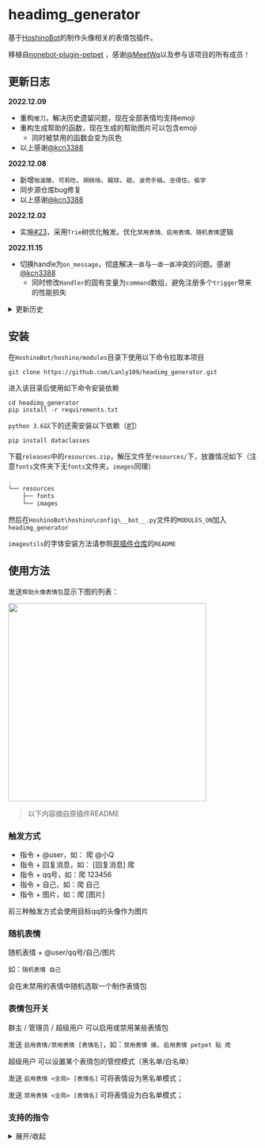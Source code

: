 # headimg_generator

基于[HoshinoBot](https://github.com/Ice-Cirno/HoshinoBot)的制作头像相关的表情包插件。

移植自[nonebot-plugin-petpet](https://github.com/noneplugin/nonebot-plugin-petpet)
，感谢[@MeetWq](https://github.com/MeetWq)以及参与该项目的所有成员！

## 更新日志
**2022.12.09**
- 重构`催刀`，解决历史遗留问题，现在全部表情均支持emoji
- 重构生成帮助的函数，现在生成的帮助图片可以包含emoji
  - 同时被禁用的函数会变为灰色
- 以上感谢[@kcn3388](https://github.com/kcn3388)

**2022.12.08**
- 新增`咖波蹭`、`可莉吃`、`胡桃啃`、`踢球`、`砸`、`波奇手稿`、`坐得住`、`偷学`
- 同步源仓库bug修复
- 以上感谢[@kcn3388](https://github.com/kcn3388)

**2022.12.02**
- 实施[#23](https://github.com/Lanly109/headimg_generator/issues/23)，采用`Trie`树优化触发。优化`禁用表情、启用表情、随机表情`逻辑

**2022.11.15**
- 切换handle为`on_message`，彻底解决`一直`与`一直一直`冲突的问题。感谢[@kcn3388](https://github.com/kcn3388)
  - 同时修改`Handler`的固有变量为`command`数组，避免注册多个`trigger`带来的性能损失

<details>

<summary>更新历史</summary>

**2022.11.14**
- 新增随机表情
  - 同步源repo
- 新增启用/禁用表情
  - 同步源repo
  - 支持同时启用/禁用多个表情
  - 参数附带`全局`会在全部群禁用
- 重构代码，现在image实现层与源repo一致，简化移植难度
    - 旧function已全部同步为源仓库，现在所有function都使用buildimage
        - **注意：不要使用pip安装`nonebot_plugin_imageutils`，该module依赖nonebot2**
    - 重命名相关库为正常名字，方便后续调整
    - 部分设置项移至`config.py`
        - 命令前缀、百度翻译apiID与Key、gif大小限制
    - 暂时取消移除用户名的emoji，有报错再加回去
    - ~~由于`on_keyword`限制，`一直一直`修改为`一一直`~~
    - 增加风控提醒
- 同步至最新表情
    - 新增`波纹`、`诈尸`、`卡比重锤`
- 以上感谢[@kcn3388](https://github.com/kcn3388)

**2022.10.23**
- 完善回复触发，适应回复多图情况
- 新增`怒撕、一直直、胡桃放大`指令

**2022.10.17**
- 新增`一起`指令
- 现在支持回复触发，逻辑如下：
    - 当回复对象是图片时，优先选择图片
    - 否则第一用户对象为回复的人
- 修复当使用emoji时的报错
- 新增触发词前缀设置(于`__init__.py`的`cmd_prefix`变量，默认触发词前加`#`）避免参数触发情况
- 以上感谢[@kcn3388](https://github.com/kcn3388)

**2022.10.12**
- 新增`打穿屏幕`、`击剑`、`抱大腿`、`唐可可举牌`、`无响应`、`抱紧`、`看扁`、`看图标`、`舰长`、`急急国王`、`不文明`
  指令，感谢[@kcn3388](https://github.com/kcn3388)

**2022.09.18**
- 新增`这是我的老婆`、`胡桃平板`、`敲黑板`、`上瘾`、`手枪`、`高血压`、`看书`、`遇到困难请拨打`、`迷惑`指令
- 由于懒得适配旧版的图片处理函数，直接搬了`nonebot-plugin-imageutils`[插件](https://github.com/noneplugin/nonebot-plugin-imageutils)，但字体选择方面还有点问题（新增的指令绘制的都是粗体，且大小似乎无法控制，容易因内容过长而无法绘制）
- 由于搬了`imageutils`插件，`requirements`有所更新，记得安装缺失的插件

**2022.08.07**
- 新增`远离`、`结婚申请`、`小画家`、`复读`、`防诱拐`、`字符画`、`催刀`、`共进晚餐`
  指令，感谢[@othinus001](https://github.com/othinus001)
- 资源见`resources`分支，可从`release`中下载，亦可同步`resources`分支，便于增量更新，亦可交由插件自行下载
- 插件缺少资源时会自行核对`resources`文件夹的完整性，对于损坏和缺失的文件会重新下载，但鉴于字体文件较大（`10MB+`
  ），由插件下载网速较慢，建议自行下载。
- 向`resources`分支增加图片时会自动更新`resource_list.json`和`release`，欢迎贡献资源于该分支

</details>

## 安装

在```HoshinoBot/hoshino/modules```目录下使用以下命令拉取本项目

```
git clone https://github.com/Lanly109/headimg_generator.git
```

进入该目录后使用如下命令安装依赖

```
cd headimg_generator
pip install -r requirements.txt
```

`python 3.6`以下的还需安装以下依赖（[#1](https://github.com/Lanly109/headimg_generator/issues/1)）

```bash
pip install dataclasses
``` 

下载`releases`中的`resources.zip`，解压文件至`resources/`下，放置情况如下（注意`fonts`文件夹下无`fonts`文件夹，`images`同理）

```bash
.
└── resources
    ├── fonts
    └── images
``` 

然后在```HoshinoBot\hoshino\config\__bot__.py```文件的```MODULES_ON```加入```headimg_generator```

`imageutils`的字体安装方法请参照[原插件仓库](https://github.com/noneplugin/nonebot-plugin-imageutils)的`README`

## 使用方法

发送`帮助头像表情包`显示下图的列表：

<div align="left">
  <img src="https://s2.loli.net/2022/11/29/8sJQzHn5E1ALYVc.jpg" width="400" />
</div>

> 以下内容摘自原插件README

### 触发方式

- 指令 + @user，如： 爬 @小Q
- 指令 + 回复消息，如： [回复消息] 爬
- 指令 + qq号，如：爬 123456
- 指令 + 自己，如：爬 自己
- 指令 + 图片，如：爬 [图片]

前三种触发方式会使用目标qq的头像作为图片

### 随机表情

随机表情 + @user/qq号/自己/图片

如：`随机表情 自己`

会在未禁用的表情中随机选取一个制作表情包

### 表情包开关

群主 / 管理员 / 超级用户 可以启用或禁用某些表情包

发送 `启用表情/禁用表情 [表情名]`，如：`禁用表情 摸`、`启用表情 petpet 贴 爬`

超级用户 可以设置某个表情包的管控模式（黑名单/白名单）

发送 `启用表情 <全局> [表情名]` 可将表情设为黑名单模式；

发送 `禁用表情 <全局> [表情名]` 可将表情设为白名单模式；

### 支持的指令

<details>
<summary>展开/收起</summary>

| 指令                          | 效果                                                                           | 备注                                                                 |
|-----------------------------|------------------------------------------------------------------------------|--------------------------------------------------------------------|
| 万能表情<br>空白表情                | <img src="https://s2.loli.net/2022/05/29/C2VRA6iw4hzWZXO.jpg" width="200" /> | 简单的图片加文字                                                           |
| 摸<br>摸摸<br>摸头<br>摸摸头<br>rua | <img src="https://s2.loli.net/2022/02/23/oNGVO4iuCk73g8S.gif" width="200" /> | 可使用参数“圆”让头像为圆形<br>如：摸头圆 自己                                         |
| 亲<br>亲亲                     | <img src="https://s2.loli.net/2022/02/23/RuoiqP8plJBgw9K.gif" width="200" /> | 可指定一个或两个目标<br>若为一个则为 发送人 亲 目标<br>若为两个则为 目标1 亲 目标2<br>如：亲 114514 自己 |
| 贴<br>贴贴<br>蹭<br>蹭蹭          | <img src="https://s2.loli.net/2022/02/23/QDCE5YZIfroavub.gif" width="200" /> | 可指定一个或两个目标<br>类似 亲                                                 |
| 咖波蹭                         | <img src="https://s2.loli.net/2022/11/29/iZpwCVWb5agDKLH.gif" width="200" >  |                                                                    |
| 顶<br>玩                      | <img src="https://s2.loli.net/2022/08/16/WVotKxjqupdCJAS.gif" width="200" /> |                                                                    |
| 拍                           | <img src="https://s2.loli.net/2022/02/23/5mv6pFJMNtzHhcl.gif" width="200" /> |                                                                    |
| 撕                           | <img src="https://s2.loli.net/2022/05/29/FDcam9ROPkqvwxH.jpg" width="200" >  |                                                                    |
| 怒撕                          | <img src="https://s2.loli.net/2022/10/11/NepC3ETugIaWnHs.jpg" width="200" >  |                                                                    |
| 丢<br>扔                      | <img src="https://s2.loli.net/2022/02/23/LlDrSGYdpcqEINu.jpg" width="200" /> |                                                                    |
| 抛<br>掷                      | <img src="https://s2.loli.net/2022/03/10/W8X6cGZS5VMDOmh.gif" width="200" /> |                                                                    |
| 爬                           | <img src="https://s2.loli.net/2022/02/23/hfmAToDuF2actC1.jpg" width="200" /> | 默认为随机选取一张爬表情<br>可使用数字指定特定表情<br>如：爬 13 自己                           |
| 精神支柱                        | <img src="https://s2.loli.net/2022/02/23/WwjNmiz4JXbuE1B.jpg" width="200" /> |                                                                    |
| 一直                          | <img src="https://s2.loli.net/2022/02/23/dAf9Z3kMDwYcRWv.gif" width="200" /> | 支持gif                                                              |
| 一直一直                        | <img src="https://s2.loli.net/2022/10/15/hn5Q4jm29pXNsrL.gif" width="200" /> | 支持gif                                                              |
| 加载中                         | <img src="https://s2.loli.net/2022/02/23/751Oudrah6gBsWe.gif" width="200" /> | 支持gif                                                              |
| 转                           | <img src="https://s2.loli.net/2022/02/23/HoZaCcDIRgs784Y.gif" width="200" /> |                                                                    |
| 小天使                         | <img src="https://s2.loli.net/2022/02/23/ZgD1WSMRxLIymCq.jpg" width="200" /> | 图中名字为目标qq昵称<br>可指定名字，如：小天使 meetwq 自己                               |
| 不要靠近                        | <img src="https://s2.loli.net/2022/02/23/BTdkAzvhRDLOa3U.jpg" width="200" /> |                                                                    |
| 一样                          | <img src="https://s2.loli.net/2022/02/23/SwAXoOgfdjP4ecE.jpg" width="200" /> |                                                                    |
| 滚                           | <img src="https://s2.loli.net/2022/02/23/atzZsSE53UDIlOe.gif" width="200" /> |                                                                    |
| 玩游戏<br>来玩游戏                 | <img src="https://s2.loli.net/2022/05/31/j9ZKB7cFOSklzMe.jpg" width="200" /> | 图中描述默认为：来玩休闲游戏啊<br>可指定描述<br>支持gif                                  |
| 膜<br>膜拜                     | <img src="https://s2.loli.net/2022/02/23/nPgBJwV5qDb1s9l.gif" width="200" /> |                                                                    |
| 吃                           | <img src="https://s2.loli.net/2022/02/23/ba8cCtIWEvX9sS1.gif" width="200" /> |                                                                    |
| 可莉吃                         | <img src="https://s2.loli.net/2022/11/29/R12XlsdTjCYqnBh.gif" width="200" /> |                                                                    |
| 啃                           | <img src="https://s2.loli.net/2022/02/23/k82n76U4KoNwsr3.gif" width="200" /> |                                                                    |
| 胡桃啃                         | <img src="https://s2.loli.net/2022/11/29/JUCbMuxgpYDfAWo.gif" width="200" /> |                                                                    |
| 出警                          | <img src="https://s2.loli.net/2022/05/31/Q7WL1q2TlHgnERr.jpg" width="200" /> |                                                                    |
| 警察                          | <img src="https://s2.loli.net/2022/03/12/xYLgKVJcd3HvqfM.jpg" width="200" >  |                                                                    |
| 问问<br>去问问                   | <img src="https://s2.loli.net/2022/02/23/GUyax1BF6q5Hvin.jpg" width="200" /> | 名字为qq昵称，可指定名字                                                      |
| 舔<br>舔屏<br>prpr             | <img src="https://s2.loli.net/2022/03/05/WMHpwygtmN5bdEV.jpg" width="200" /> | 支持gif                                                              |
| 搓                           | <img src="https://s2.loli.net/2022/03/09/slRF4ue56xSQzra.gif" width="200" /> |                                                                    |
| 墙纸                          | <img src="https://s2.loli.net/2022/10/01/wm3pFvEZeUctA4J.gif" width="200" /> |                                                                    |
| 国旗                          | <img src="https://s2.loli.net/2022/03/10/p7nwCvgsU3LxBDI.jpg" width="200" /> |                                                                    |
| 交个朋友                        | <img src="https://s2.loli.net/2022/03/10/SnmkNrjKuFeZvbA.jpg" width="200" /> | 名字为qq昵称，可指定名字                                                      |
| 继续干活<br>打工人                 | <img src="https://s2.loli.net/2022/04/20/LIak2BsJ9Dd5O7l.jpg" width="200" >  |                                                                    |
| 完美<br>完美的                   | <img src="https://s2.loli.net/2022/03/10/lUS1nmPAKIYtwih.jpg" width="200" /> |                                                                    |
| 关注                          | <img src="https://s2.loli.net/2022/03/12/FlpjRWCte72ozqs.jpg" width="200" >  | 名字为qq昵称，可指定名字                                                      |
| 我朋友说<br>我有个朋友说              | <img src="https://s2.loli.net/2022/03/12/cBk4aG3RwIoYbMF.jpg" width="200" >  | 没有图片则使用发送者的头像<br>可指定名字<br>如“我朋友张三说 来份涩图”                           |
| 这像画吗                        | <img src="https://s2.loli.net/2022/03/12/PiSAM1T6EvxXWgD.jpg" width="200" >  |                                                                    |
| 震惊                          | <img src="https://s2.loli.net/2022/03/12/4krO6y53bKzYpUg.gif" width="200" >  |                                                                    |
| 兑换券                         | <img src="https://s2.loli.net/2022/03/12/6tS7dDaprb1sUxj.jpg" width="200" >  | 默认文字为：qq昵称 + 陪睡券<br>可指定文字                                          |
| 听音乐                         | <img src="https://s2.loli.net/2022/03/15/rjgvbXeOJtIW8fF.gif" width="200" >  |                                                                    |
| 典中典                         | <img src="https://s2.loli.net/2022/03/18/ikQ1IB6hS4x3EjD.jpg" width="200" >  |                                                                    |
| 哈哈镜                         | <img src="https://s2.loli.net/2022/03/15/DwRPaErSNZWXGgp.gif" width="200" >  |                                                                    |
| 永远爱你                        | <img src="https://s2.loli.net/2022/03/15/o6mhWk7crwdepU5.gif" width="200" >  |                                                                    |
| 对称                          | <img src="https://s2.loli.net/2022/03/15/HXntCy8kc7IRZxp.jpg" width="200" >  | 可使用参数“上”、“下”、“左”、“右”指定对称方向<br>支持gif                                |
| 安全感                         | <img src="https://s2.loli.net/2022/03/15/58pPzrgxJNkUYRT.jpg" width="200" >  | 可指定描述                                                              |
| 永远喜欢<br>我永远喜欢               | <img src="https://s2.loli.net/2022/03/15/EpTiUbcoVGCXLkJ.jpg" width="200" >  | 图中名字为目标qq昵称<br>可指定名字<br>可指定多个目标叠buff                               |
| 采访                          | <img src="https://s2.loli.net/2022/03/15/AYpkWEc2BrXhKeU.jpg" width="200" >  | 可指定描述                                                              |
| 打拳                          | <img src="https://s2.loli.net/2022/03/18/heA9fCPMQWXBxTn.gif" width="200" >  |                                                                    |
| 群青                          | <img src="https://s2.loli.net/2022/03/18/drwXx3yK14IMVCf.jpg" width="200" >  |                                                                    |
| 捣                           | <img src="https://s2.loli.net/2022/03/30/M9xUehlV64OpGoY.gif" width="200" >  |                                                                    |
| 捶                           | <img src="https://s2.loli.net/2022/03/30/ElnARr7ohVXjtJx.gif" width="200" >  |                                                                    |
| 需要<br>你可能需要                 | <img src="https://s2.loli.net/2022/03/30/VBDG74QeZUYcunh.jpg" width="200" >  |                                                                    |
| 捂脸                          | <img src="https://s2.loli.net/2022/03/30/NLy4Eb6CHKP3Svo.jpg" width="200" >  |                                                                    |
| 敲                           | <img src="https://s2.loli.net/2022/04/14/uHP8z3bDMtGdOCk.gif" width="200" >  |                                                                    |
| 垃圾<br>垃圾桶                   | <img src="https://s2.loli.net/2022/04/14/i1ok2NUYaMfKezT.gif" width="200" >  |                                                                    |
| 为什么@我<br>为什么at我             | <img src="https://s2.loli.net/2022/04/14/qQYydurABV7TMbN.jpg" width="200" >  |                                                                    |
| 像样的亲亲                       | <img src="https://s2.loli.net/2022/04/14/1KvLjb2uRYQ9mCI.jpg" width="200" >  |                                                                    |
| 啾啾                          | <img src="https://s2.loli.net/2022/04/20/v3YrbLMnND8BoPK.gif" width="200" >  |                                                                    |
| 吸<br>嗦                      | <img src="https://s2.loli.net/2022/04/20/LlFNscXC1IQrkgE.gif" width="200" >  |                                                                    |
| 锤                           | <img src="https://s2.loli.net/2022/04/20/ajXFm95tHRM6CzZ.gif" width="200" >  |                                                                    |
| 紧贴<br>紧紧贴着                  | <img src="https://s2.loli.net/2022/04/20/FiBwc3ZxvVLObGP.gif" width="200" >  |                                                                    |
| 注意力涣散                       | <img src="https://s2.loli.net/2022/05/11/mEtyxoZ3DfwBCn5.jpg" width="200" >  |                                                                    |
| 阿尼亚喜欢                       | <img src="https://s2.loli.net/2022/08/16/PNCZxzqvV9uDFEf.jpg" width="200" >  | 支持gif                                                              |
| 想什么                         | <img src="https://s2.loli.net/2022/05/18/ck1jNO2K8Qd6Lo3.jpg" width="200" >  | 支持gif                                                              |
| 远离                          | <img src="https://s2.loli.net/2022/05/31/lqyOu25WPTsGBcb.jpg" width="200" >  | 可指定多个目标                                                            |
| 结婚申请<br>结婚登记                | <img src="https://s2.loli.net/2022/05/31/tZR3ls7cBrdGHTL.jpg" width="200" >  |                                                                    |
| 小画家                         | <img src="https://s2.loli.net/2022/06/23/KCD73EbgqzWFxr4.jpg" width="200" >  |                                                                    |
| 复读                          | <img src="https://s2.loli.net/2022/08/16/E6vgRCt3MSLfAWU.gif" width="200" >  | 复读内容默认为“救命啊”<br>可指定多个目标                                            |
| 防诱拐                         | <img src="https://s2.loli.net/2022/07/21/ve6lcYaiV4wfhHg.jpg" width="200" >  |                                                                    |
| 字符画                         | <img src="https://s2.loli.net/2022/07/21/R58eG7mVZWPp1Cy.jpg" width="200" >  | 支持gif                                                              |
| 催刀                          | <img src="https://s2.loli.net/2022/08/07/9UZeilHQWXIf2mF.jpg" width="200" >  |                                                                    |
| 共进晚餐                        | <img src="https://s2.loli.net/2022/08/07/QSyceaFHwEKVRPX.jpg" width="200" >  |                                                                    |
| 我老婆                         | <img src="https://s2.loli.net/2022/08/16/7wPht5rp6sk1ZCq.jpg" width="200" >  |                                                                    |
| 胡桃平板                        | <img src="https://s2.loli.net/2022/08/16/Mc5HvfB6ywqLQiV.jpg" width="200" >  | 支持gif                                                              |
| 胡桃放大                        | <img src="https://s2.loli.net/2022/10/01/ISotJVp1xOfgvlq.gif" width="200" >  | 支持gif                                                              |
| 讲课<br>敲黑板                   | <img src="https://s2.loli.net/2022/08/16/VpdIHsteKocgRzP.jpg" width="200" >  | 支持gif                                                              |
| 上瘾<br>毒瘾发作                  | <img src="https://s2.loli.net/2022/08/26/WAVDFfJB7tH5z3y.jpg" width="200" >  | 支持gif                                                              |
| 手枪                          | <img src="https://s2.loli.net/2022/08/26/MRO3mqvfbaxkB1t.jpg" width="200" >  |                                                                    |
| 高血压                         | <img src="https://s2.loli.net/2022/08/26/9qbyN2h38MAkRZE.jpg" width="200" >  | 支持gif                                                              |
| 看书                          | <img src="https://s2.loli.net/2022/08/26/SeAC86RgDlUvLNY.jpg" width="200" >  |                                                                    |
| 遇到困难请拨打                     | <img src="https://s2.loli.net/2022/08/26/KWGSf6qErB14uwp.jpg" width="200" >  | 可指定一个或两个目标                                                         |
| 迷惑                          | <img src="https://s2.loli.net/2022/10/01/WqfAXNpD8JkVnUH.gif" width="200" >  | 支持gif                                                              |
| 打穿<br>打穿屏幕                  | <img src="https://s2.loli.net/2022/10/01/ndxBbC1TKeRYv9X.gif" width="200" >  | 支持gif                                                              |
| 击剑<br>🤺                    | <img src="https://s2.loli.net/2022/10/01/97uZYdFs16CkJhQ.gif" width="200" >  |                                                                    |
| 抱大腿                         | <img src="https://s2.loli.net/2022/10/01/mivPkLle6qwZQsg.gif" width="200" >  |                                                                    |
| 唐可可举牌                       | <img src="https://s2.loli.net/2022/10/01/LdGk9MmzYaebFt5.gif" width="200" >  |                                                                    |
| 无响应                         | <img src="https://s2.loli.net/2022/10/01/vjXnOgcSVLGfdCQ.jpg" width="200" >  |                                                                    |
| 抱紧                          | <img src="https://s2.loli.net/2022/10/01/vYgl3nRmXuGwqDd.jpg" width="200" >  |                                                                    |
| 看扁                          | <img src="https://s2.loli.net/2022/10/08/kAHs6GYnmRh28WB.jpg" width="200" >  | 支持gif<br>可指定描述<br>可指定缩放倍率，默认为2<br>如：看扁 3 自己                        |
| 看图标                         | <img src="https://s2.loli.net/2022/10/08/Ek8Vu6eFyQKJnos.jpg" width="200" >  | 支持gif<br>可指定描述                                                     |
| 舰长                          | <img src="https://s2.loli.net/2022/10/11/8kPgVo6yzWMhfqU.jpg" width="200" >  | 可指定1~5个目标                                                          |
| 急急国王                        | <img src="https://s2.loli.net/2022/10/11/RqFP8Gtr2CQmSTU.jpg" width="200" >  | 可指定方块中的字和描述<br>可用多个图片替代方块                                          |
| 不文明                         | <img src="https://s2.loli.net/2022/10/15/XBqrksgCcAx1YaH.jpg" width="200" >  |                                                                    |
| 一起                          | <img src="https://s2.loli.net/2022/10/15/Ujt7avy9d5TfOlW.jpg" width="200" >  |                                                                    |
| 波纹                          | <img src="https://s2.loli.net/2022/11/09/hTnrF1e5gaYbxsX.gif" width="200" >  | 支持gif                                                              |
| 诈尸<br>秽土转生                  | <img src="https://s2.loli.net/2022/11/09/z2alEPjdsrNSyMU.gif" width="200" >  |                                                                    |
| 卡比锤<br>卡比重锤                 | <img src="https://s2.loli.net/2022/11/09/ouF5MxzQaqjC64d.gif" width="200" >  | 支持gif<br>可使用参数“圆”让头像为圆形                                            |
| 木鱼                          | <img src="https://s2.loli.net/2022/11/29/fuen9axo2d67bRE.gif" width="200" >  |                                                                    |
| 凯露指                         | <img src="https://s2.loli.net/2022/11/29/8fjBb1rCe6oIdRY.png" width="200" >  |                                                                    |
| 踢球                          | <img src="https://s2.loli.net/2022/11/29/o9zns8YvZLguV6G.gif" width="200" >  |                                                                    |
| 砸                           | <img src="https://s2.loli.net/2022/11/29/fTqa5V1dArhxDHX.jpg" width="200" >  | 支持gif                                                              |
| 波奇手稿                        | <img src="https://s2.loli.net/2022/11/29/Aw8HsGud7JoMKqW.gif" width="200" >  |                                                                    |
| 坐得住<br>坐不住                  | <img src="https://s2.loli.net/2022/12/03/gaQsO6AkVtPF3CW.jpg" width="200" >  | 图中名字为目标qq昵称<br>可自定义名字                                              |                            |

</details>
